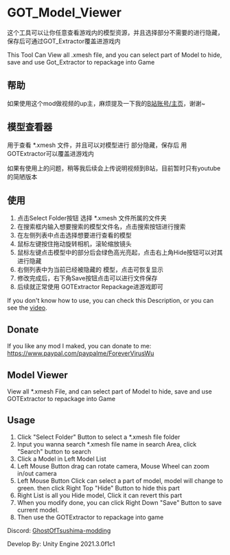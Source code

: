 # GOT_Model_Viewer
这个工具可以让你任意查看游戏内的模型资源，并且选择部分不需要的进行隐藏，保存后可通过GOT_Extractor覆盖进游戏内

This Tool Can View all .xmesh file, and you can select part of Model to hide, save and use Got_Extractor to repackage into Game

## 帮助
如果使用这个mod做视频的up主，麻烦提及一下我的[B站账号/主页](https://space.bilibili.com/8729996)，谢谢~

## 模型查看器

用于查看 *.xmesh 文件，并且可以对模型进行 部分隐藏，保存后 用GOTExtractor可以覆盖进游戏内

如果有使用上的问题，稍等我后续会上传说明视频到B站，目前暂时只有youtube的简陋版本

## 使用

1. 点击Select Folder按钮 选择 *.xmesh 文件所属的文件夹
2. 在搜索框内输入想要搜索的模型文件名，点击搜索按钮进行搜索
3. 在左侧列表中点击选择想要进行查看的模型
4. 鼠标左键按住拖动旋转相机，滚轮缩放镜头
5. 鼠标左键点击模型中的部分后会绿色高光亮起，点击右上角Hide按钮可以对其进行隐藏
6. 右侧列表中为当前已经被隐藏的 模型，点击可恢复显示
7. 修改完成后，右下角Save按钮点击可以进行文件保存
8. 后续就正常使用 GOTExtractor Repackage进游戏即可

If you don't know how to use, you can check this Description, or you can see the [video](https://www.youtube.com/watch?v=QJLH_hJceN8).

## Donate

If you like any mod I maked, you can donate to me:
https://www.paypal.com/paypalme/ForeverVirusWu

## Model Viewer

View all *.xmesh File, and can select part of Model to hide, save and use GOTExtractor to repackage into Game

## Usage

1. Click "Select Folder" Button to select a *.xmesh file folder
2. Input you wanna search *.xmesh file name in search Area, click "Search" button to search
3. Click a Model in Left Model List
4. Left Mouse Button drag can rotate camera, Mouse Wheel can zoom in/out camera
5. Left Mouse Button Click can select a part of model, model will change to green.  then click Right Top "Hide" Button to hide this part
6. Right List is all you Hide model, Click it can revert this part
7. When you modify done, you can click Right Down "Save" Button to save current model.
8. Then use the GOTExtractor to repackage into game

Discord: [GhostOfTsushima-modding](https://discord.gg/jB8FCpYn)

Develop By: Unity Engine 2021.3.0f1c1
